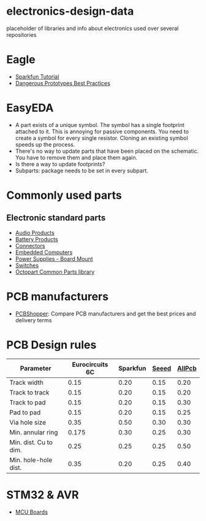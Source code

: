 # electronics-design-data
placeholder of libraries and info about electronics used over several repositories

# Eagle
* [Sparkfun Tutorial](https://www.sparkfun.com/tutorials/115)
* [Dangerous Prototypes Best Practices](http://dangerousprototypes.com/docs/Dangerous_Prototypes_Cadsoft_Eagle_style_guide_and_best_practices)

# EasyEDA
* A part exists of a unique symbol.  The symbol has a single footprint attached to it.  This is annoying for passive components.  You need to create a symbol for every single resistor.  Cloning an existing symbol speeds up the process.
* There's no way to update parts that have been placed on the schematic.  You have to remove them and place them again.
* Is there a way to update footprints?
* Subparts: package needs to be set in every subpart.

# Commonly used parts
## Electronic standard parts
* [Audio Products](../../wiki/Electronic-standard-parts-:-Audio-Products)
* [Battery Products](../../wiki/Electronic-standard-parts-:--Battery-Products)
* [Connectors](../../wiki/Electronic-standard-parts-:-Connectors)
* [Embedded Computers](../../wiki/Electronic-standard-parts-:--Embedded-Computers)
* [Power Supplies - Board Mount](../../wiki/Electronic-standard-parts-:--Power-Supplies---Board-Mount)
* [Switches](../../wiki/Electronic-standard-parts-:-switches)
* [Octopart Common Parts library](https://octopart.com/common-parts-library)

# PCB manufacturers
* [PCBShopper](http://pcbshopper.com/): Compare PCB manufacturers and get the best prices and delivery terms

# PCB Design rules
| Parameter            | Eurocircuits 6C | Sparkfun | [Seeed](http://support.seeedstudio.com/knowledgebase/articles/447362-fusion-pcb-specification) | [AllPcb](https://www.allpcb.com/standard_pcb_manufacturing_capability.html)
|----------------------|-----------------|----------|-------|-------|
| Track width          |  0.15           | 0.20     | 0.15  | 0.20  |
| Track to track       |  0.15           | 0.20     | 0.15  | 0.20  |
| Track to pad         |  0.15           | 0.20     | 0.15  | 0.30  |
| Pad to pad           |  0.15           | 0.20     | 0.15  | 0.25  |
| Via hole size        |  0.35           | 0.50     | 0.30  | 0.30  |
| Min. annular ring    |  0.175          | 0.30     | 0.25  | 0.30  |
| Min. dist. Cu to dim.|  0.25           | 0.25     | 0.25  | 0.50  |
| Min. hole-hole dist. |  0.35           | 0.20     | 0.25  | 0.40  |

# STM32 & AVR
* [MCU Boards](../../wiki)
